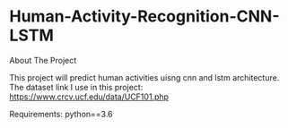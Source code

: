 # Human-Activity-Recognition-CNN-LSTM

About The Project

This project will predict human activities uisng cnn and lstm architecture. The dataset link I use in this project: https://www.crcv.ucf.edu/data/UCF101.php

Requirements:
python==3.6
